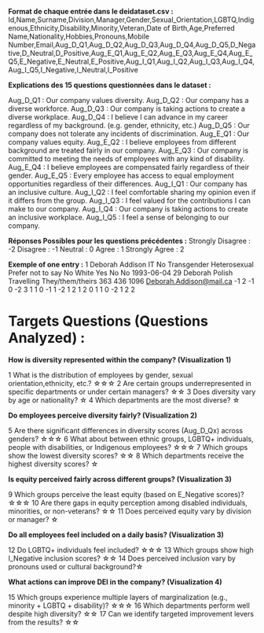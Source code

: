 **Format de chaque entrée dans le deidataset.csv :**
Id,Name,Surname,Division,Manager,Gender,Sexual_Orientation,LGBTQ,Indigenous,Ethnicity,Disability,Minority,Veteran,Date of Birth,Age,Preferred Name,Nationality,Hobbies,Pronouns,Mobile Number,Email,Aug_D_Q1,Aug_D_Q2,Aug_D_Q3,Aug_D_Q4,Aug_D_Q5,D_Negative,D_Neutral,D_Positive,Aug_E_Q1,Aug_E_Q2,Aug_E_Q3,Aug_E_Q4,Aug_E_Q5,E_Negative,E_Neutral,E_Positive,Aug_I_Q1,Aug_I_Q2,Aug_I_Q3,Aug_I_Q4,Aug_I_Q5,I_Negative,I_Neutral,I_Positive

**Explications des 15 questions questionnées dans le dataset :**

Aug_D_Q1 : Our company values diversity.
Aug_D_Q2 : Our company has a diverse workforce.
Aug_D_Q3 : Our company is taking actions to create a diverse workplace.
Aug_D_Q4 : I believe I can advance in my career regardless of my background. (e.g. gender, ethnicity,
etc.)
Aug_D_Q5 : Our company does not tolerate any incidents of discrimination.
Aug_E_Q1 : Our company values equity.
Aug_E_Q2 : I believe employees from different background are treated fairly in our company.
Aug_E_Q3 : Our company is committed to meeting the needs of employees with any kind of disability.
Aug_E_Q4 : I believe employees are compensated fairly regardless of their gender.
Aug_E_Q5 : Every employee has access to equal employment opportunities regardless of their
differences.
Aug_I_Q1 : Our company has an inclusive culture.
Aug_I_Q2 : I feel comfortable sharing my opinion even if it differs from the group.
Aug_I_Q3 : I feel valued for the contributions I can make to our company.
Aug_I_Q4 : Our company is taking actions to create an inclusive workplace.
Aug_I_Q5 : I feel a sense of belonging to our company.

**Réponses Possibles pour les questions précédentes :**
Strongly Disagree : -2
Disagree : -1
Neutral : 0
Agree : 1
Strongly Agree : 2

**Exemple of one entry :** 
1	Deborah	Addison	IT	No	Transgender	Heterosexual	Prefer not to say	No	White	Yes	No	No	1993-06-04	29	Deborah	Polish	Travelling	They/them/theirs	363 436 1096	Deborah.Addison@mail.ca	-1	2	-1	0	-2	3	1	1	0	-1	1	-2	1	2	1	2	0	1	1	0	-2	1	2	2



# Targets Questions (Questions Analyzed) :

**How is diversity represented within the company? (Visualization 1)**

1 What is the distribution of employees by gender, sexual orientation,ethnicity, etc.? ☆☆☆
2 Are certain groups underrepresented in specific departments or under certain managers? ☆☆
3 Does diversity vary by age or nationality? ☆
4 Which departments are the most diverse? ☆

**Do employees perceive diversity fairly? (Visualization 2)**

5 Are there significant differences in diversity scores (Aug_D_Qx) across genders? ☆☆☆
6 What about between ethnic groups, LGBTQ+ individuals, people with disabilities, or Indigenous employees? ☆☆☆
7 Which groups show the lowest diversity scores? ☆☆
8 Which departments receive the highest diversity scores? ☆

**Is equity perceived fairly across different groups? (Visualization 3)**

9 Which groups perceive the least equity (based on E_Negative scores)? ☆☆☆
10 Are there gaps in equity perception among disabled individuals, minorities, or non-veterans? ☆☆
11 Does perceived equity vary by division or manager? ☆

**Do all employees feel included on a daily basis? (Visualization 3)**

12 Do LGBTQ+ individuals feel included? ☆☆☆
13 Which groups show high I_Negative inclusion scores? ☆☆
14 Does perceived inclusion vary by pronouns used or cultural background?☆

**What actions can improve DEI in the company? (Visualization 4)**

15 Which groups experience multiple layers of marginalization (e.g., minority + LGBTQ + disability)? ☆☆☆
16 Which departments perform well despite high diversity? ☆☆
17 Can we identify targeted improvement levers from the results? ☆☆



